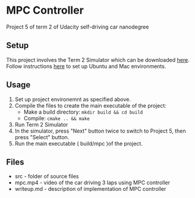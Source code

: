 # MPC Controller
Project 5 of term 2 of Udacity self-driving car nanodegree

## Setup

This project involves the Term 2 Simulator which can be downloaded [here](https://github.com/udacity/self-driving-car-sim/releases).
Follow instructions [here](https://github.com/udacity/CarND-MPC-Project) to set up Ubuntu and Mac environments.

## Usage

1. Set up project environemnt as specified above.
2. Compile the files to create the main executable of the project:
    * Make a build directory: `mkdir build && cd build`
    * Compile: `cmake .. && make`
3. Run Term 2 Simulator
4. In the simulator, press "Next" button twice to switch to Project 5, then press "Select" button.
5. Run the main executable ( build/mpc )of the project.

## Files

* src - folder of source files
* mpc.mp4 - video of the car driving 3 laps using MPC controller
* writeup.md - description of implementation of MPC controller
